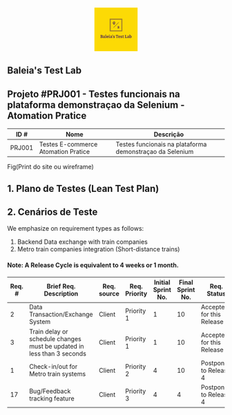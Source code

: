 
<p align="center">
 <img src="logo.png?raw=true" alt="Baleia Test Lab Logo" width="20%" height="20%" />
</p>


## Baleia's Test Lab

## Projeto #PRJ001 - Testes funcionais na plataforma demonstraçao da Selenium - Atomation Pratice

|ID #| Nome | Descrição |
|-|-|-|
|PRJ001|Testes E-commerce Atomation Pratice|Testes funcionais na plataforma demonstraçao da Selenium|


Fig(Print do site ou wireframe)



## 1. Plano de Testes (Lean Test Plan)


## 2. Cenários de Teste
We emphasize on requirement types as follows:
1. Backend Data exchange with train companies
2. Metro train companies integration (Short-distance trains)

#### Note: A Release Cycle is equivalent to 4 weeks or 1 month.
|Req. #| Brief Req. Description | Req. source | Req. Priority | Initial Sprint No. | Final Sprint No. | Req. Status |
|-|-|-|-|-|-|-|
|2|Data Transaction/Exchange System|Client|Priority 1|1|10|Accepted for this Release|
|3|Train delay or schedule changes must be updated in less than 3 seconds|Client|Priority 1|1|10|Accepted for this Release|
|1|Check-in/out for Metro train systems|Client|Priority 2|4|10|Postponed to Release 4|
|17|Bug/Feedback tracking feature|Client|Priority 3|4|4|Postponed to Release 4|

